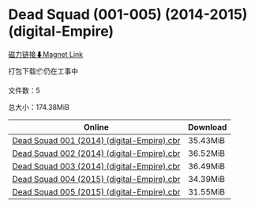 # Dead Squad (001-005) (2014-2015) (digital-Empire)

[磁力链接⬇Magnet Link](magnet:?xt=urn:btih:192a214e01ac900497bf6643f613a641d789c661&dn=Dead%20Squad%20%28001-005%29%20%282014-2015%29%20%28digital-Empire%29)

打包下载📦仍在工事中

文件数：5

总大小：174.38MiB

Online | Download
--- | ---
[Dead Squad 001 (2014) (digital-Empire).cbr](https://github.com/alicewish/markdown/blob/master/comic/Dead-Squad-001-2014-digital-Empire-cbr.md) | 35.43MiB
[Dead Squad 002 (2014) (digital-Empire).cbr](https://github.com/alicewish/markdown/blob/master/comic/Dead-Squad-002-2014-digital-Empire-cbr.md) | 36.52MiB
[Dead Squad 003 (2014) (digital-Empire).cbr](https://github.com/alicewish/markdown/blob/master/comic/Dead-Squad-003-2014-digital-Empire-cbr.md) | 36.49MiB
[Dead Squad 004 (2015) (digital-Empire).cbr](https://github.com/alicewish/markdown/blob/master/comic/Dead-Squad-004-2015-digital-Empire-cbr.md) | 34.39MiB
[Dead Squad 005 (2015) (digital-Empire).cbr](https://github.com/alicewish/markdown/blob/master/comic/Dead-Squad-005-2015-digital-Empire-cbr.md) | 31.55MiB